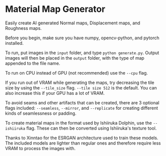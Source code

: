 # Material Map Generator

Easily create AI generated Normal maps, Displacement maps, and Roughness maps.

Before you begin, make sure you have numpy, opencv-python, and pytorch installed.

To run, put images in the `input` folder, and type `python generate.py`. Output images will then be placed in the `output` folder, with the type of map appended to the file name.

To run on CPU instead of GPU (not recommended) use the `--cpu` flag.

If you run out of VRAM while generating the maps, try decreasing the tile size by using the `--tile_size` flag. `--tile size 512` is the default. You can also increase this if your GPU has a lot of VRAM.

To avoid seams and other artifacts that can be created, there are 3 optional flags included: `--seamless`, `--mirror`, and `--replicate` for creating different kinds of seamlessness or padding.

To create material maps in the format used by Ishiiruka Dolphin, use the `--ishiiruka` flag. These can then be converted using Ishiiruka's texture tool.

Thanks to Xinntao for the ESRGAN architecture used to train these models. The included models are lighter than regular ones and therefore require less VRAM to process the images with.
